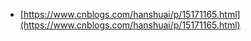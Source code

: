 - [https://www.cnblogs.com/hanshuai/p/15171165.html](https://www.cnblogs.com/hanshuai/p/15171165.html)
